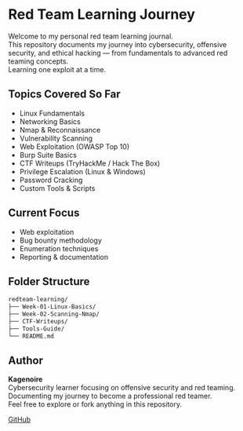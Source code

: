 # Red Team Learning Journey

Welcome to my personal red team learning journal.  
This repository documents my journey into cybersecurity, offensive security, and ethical hacking — from fundamentals to advanced red teaming concepts.  
Learning one exploit at a time.


## Topics Covered So Far

- Linux Fundamentals
- Networking Basics
- Nmap & Reconnaissance
- Vulnerability Scanning
- Web Exploitation (OWASP Top 10)
- Burp Suite Basics
- CTF Writeups (TryHackMe / Hack The Box)
- Privilege Escalation (Linux & Windows)
- Password Cracking
- Custom Tools & Scripts


## Current Focus

- Web exploitation
- Bug bounty methodology
- Enumeration techniques
- Reporting & documentation


## Folder Structure

```bash
redteam-learning/
├── Week-01-Linux-Basics/
├── Week-02-Scanning-Nmap/
├── CTF-Writeups/
├── Tools-Guide/
└── README.md
```

## Author

**Kagenoire**  
Cybersecurity learner focusing on offensive security and red teaming.  
Documenting my journey to become a professional red teamer.  
Feel free to explore or fork anything in this repository.

[GitHub](https://github.com/kagenoire)



